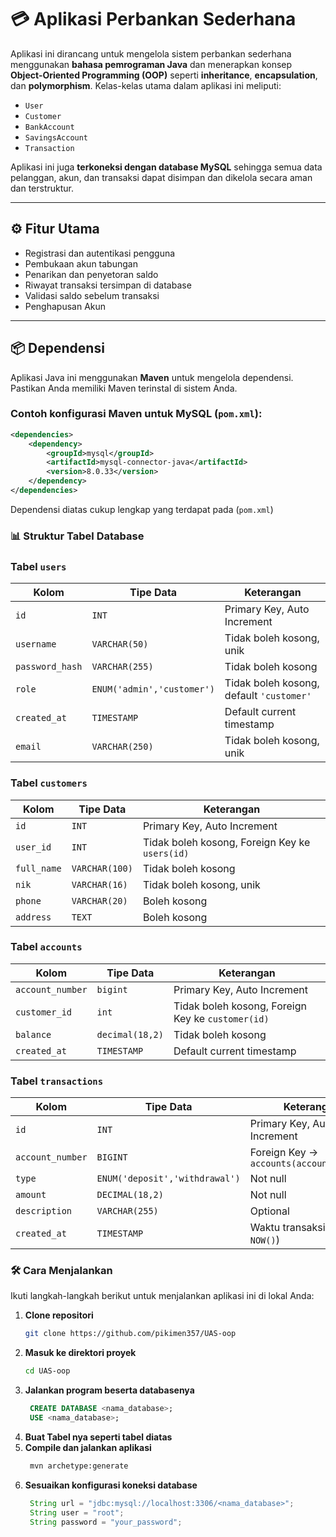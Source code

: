 # 💳 Aplikasi Perbankan Sederhana

Aplikasi ini dirancang untuk mengelola sistem perbankan sederhana menggunakan **bahasa pemrograman Java** dan menerapkan konsep **Object-Oriented Programming (OOP)** seperti **inheritance**, **encapsulation**, dan **polymorphism**. Kelas-kelas utama dalam aplikasi ini meliputi:

- `User`
- `Customer`
- `BankAccount`
- `SavingsAccount`
- `Transaction`

Aplikasi ini juga **terkoneksi dengan database MySQL** sehingga semua data pelanggan, akun, dan transaksi dapat disimpan dan dikelola secara aman dan terstruktur.

---

## ⚙️ Fitur Utama

- Registrasi dan autentikasi pengguna
- Pembukaan akun tabungan
- Penarikan dan penyetoran saldo
- Riwayat transaksi tersimpan di database
- Validasi saldo sebelum transaksi
- Penghapusan Akun

---

## 📦 Dependensi

Aplikasi Java ini menggunakan **Maven** untuk mengelola dependensi. Pastikan Anda memiliki Maven terinstal di sistem Anda.

### Contoh konfigurasi Maven untuk MySQL (`pom.xml`):

```xml
<dependencies>
    <dependency>
        <groupId>mysql</groupId>
        <artifactId>mysql-connector-java</artifactId>
        <version>8.0.33</version>
    </dependency>
</dependencies>
```
Dependensi diatas cukup lengkap yang terdapat pada  (`pom.xml`)

### 📊 Struktur Tabel Database

### Tabel `users`

| Kolom           | Tipe Data                  | Keterangan                               |
| --------------- | -------------------------- | ---------------------------------------- |
| `id`            | `INT`                      | Primary Key, Auto Increment              |
| `username`      | `VARCHAR(50)`              | Tidak boleh kosong, unik                 |
| `password_hash` | `VARCHAR(255)`             | Tidak boleh kosong                       |
| `role`          | `ENUM('admin','customer')` | Tidak boleh kosong, default `'customer'` |
| `created_at`    | `TIMESTAMP`                | Default current timestamp                |
| `email`         | `VARCHAR(250)`             | Tidak boleh kosong, unik                 |


### Tabel `customers`

| Kolom       | Tipe Data      | Keterangan                                         |
| ----------- | -------------- | -------------------------------------------------- |
| `id`        | `INT`          | Primary Key, Auto Increment                        |
| `user_id`   | `INT`          | Tidak boleh kosong, Foreign Key ke `users(id)` |
| `full_name` | `VARCHAR(100)` | Tidak boleh kosong                                 |
| `nik`       | `VARCHAR(16)`  | Tidak boleh kosong, unik                           |
| `phone`     | `VARCHAR(20)`  | Boleh kosong                                       |
| `address`   | `TEXT`         | Boleh kosong                                       |




### Tabel `accounts`

| Kolom       | Tipe Data      | Keterangan                                         |
| ----------- | -------------- | -------------------------------------------------- |
| `account_number`        | `bigint`          | Primary Key, Auto Increment                        |
| `customer_id `   | `int`          | Tidak boleh kosong, Foreign Key ke `customer(id)` |
| `balance` | `decimal(18,2)` | Tidak boleh kosong                                 |
| `created_at`    | `TIMESTAMP`                | Default current timestamp     |

### Tabel `transactions`

| Kolom            | Tipe Data                      | Keterangan                               |
| ---------------- | ------------------------------ | ---------------------------------------- |
| `id`             | `INT`                          | Primary Key, Auto Increment              |
| `account_number` | `BIGINT`                       | Foreign Key → `accounts(account_number)` |
| `type`           | `ENUM('deposit','withdrawal')` | Not null                                 |
| `amount`         | `DECIMAL(18,2)`                | Not null                                 |
| `description`    | `VARCHAR(255)`                 | Optional                                 |
| `created_at`     | `TIMESTAMP`                    | Waktu transaksi (default: `NOW()`)       |



### 🛠️ Cara Menjalankan

Ikuti langkah-langkah berikut untuk menjalankan aplikasi ini di lokal Anda:

1. **Clone repositori**
   ```bash
   git clone https://github.com/pikimen357/UAS-oop
2. **Masuk ke direktori proyek**
   ```bash
   cd UAS-oop

3. **Jalankan program beserta databasenya**
   ```sql
    CREATE DATABASE <nama_database>;
    USE <nama_database>;
4. **Buat Tabel nya seperti tabel diatas**
5. **Compile dan jalankan aplikasi**
   ```bash
    mvn archetype:generate
6. **Sesuaikan konfigurasi koneksi database**
   ```java
    String url = "jdbc:mysql://localhost:3306/<nama_database>";
    String user = "root";
    String password = "your_password";


   

